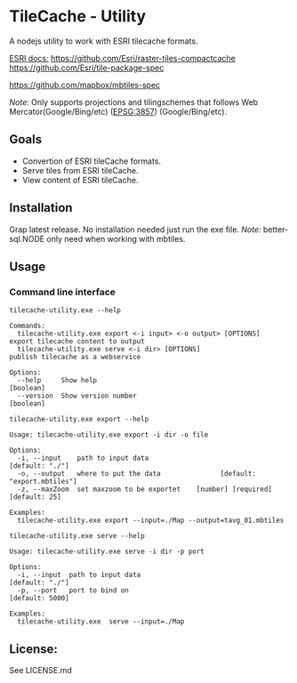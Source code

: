 # TileCache - Utility
A nodejs utility to work with ESRI tilecache formats.

<ins>ESRI docs:</ins>
https://github.com/Esri/raster-tiles-compactcache
https://github.com/Esri/tile-package-spec


https://github.com/mapbox/mbtiles-spec

_Note:_ Only supports projections and tilingschemes that follows Web Mercator(Google/Bing/etc) ([EPSG:3857](https://epsg.io/3857))  (Google/Bing/etc).

## Goals
-   Convertion of ESRI tileCache formats.
-   Serve tiles from ESRI tileCache.
-   View content of ESRI tileCache.


## Installation
Grap latest release. No installation needed just run the exe file.
_Note:_ better-sql.NODE only need when working with mbtiles.

## Usage

### Command line interface

```
tilecache-utility.exe --help

Commands:
  tilecache-utility.exe export <-i input> <-o output> [OPTIONS]     export tilecache content to output
  tilecache-utility.exe serve <-i dir> [OPTIONS]                    publish tilecache as a webservice

Options:
  --help     Show help                                                 [boolean]
  --version  Show version number                                       [boolean]
```

```
tilecache-utility.exe export --help

Usage: tilecache-utility.exe export -i dir -o file

Options:
  -i, --input    path to input data                              [default: "./"]
  -o, --output   where to put the data               [default: "export.mbtiles"]
  -z, --maxZoom  set maxzoom to be exportet    [number] [required] [default: 25]

Examples:
  tilecache-utility.exe export --input=./Map --output=tavg_01.mbtiles
```

```
tilecache-utility.exe serve --help

Usage: tilecache-utility.exe serve -i dir -p port

Options:
  -i, --input  path to input data                                [default: "./"]
  -p, --port   port to bind on                                   [default: 5000]

Examples:
  tilecache-utility.exe  serve --input=./Map
```
## License:
See LICENSE.md